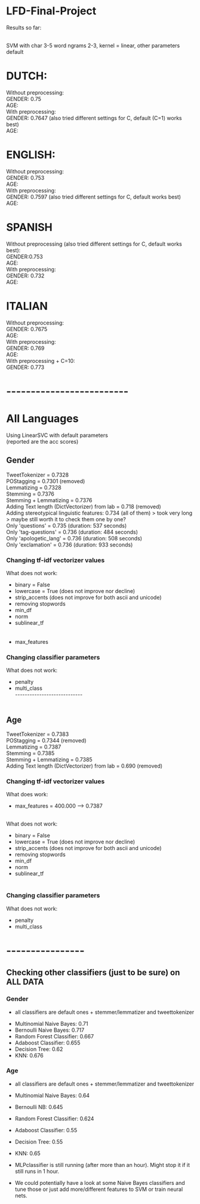 # LFD-Final-Project

Results so far: <br/> <br/>


SVM with char 3-5 word ngrams 2-3, kernel = linear, other parameters default <br/>
# DUTCH:
Without preprocessing: <br/>
GENDER: 0.75 <br/>
AGE:  <br/>
With preprocessing: <br/>
GENDER: 0.7647 (also tried different settings for C, default (C=1) works best) <br/>
AGE: <br/>


# ENGLISH:
Without preprocessing: <br/>
GENDER: 0.753 <br/>
AGE:  <br/>
With preprocessing: <br/>
GENDER: 0.7597 (also tried different settings for C, default works best) <br/>
AGE: <br/>

# SPANISH
Without preprocessing (also tried different settings for C, default works best): <br/>
GENDER:0.753 <br/>
AGE:  <br/>
With preprocessing: <br/>
GENDER: 0.732 <br/>
AGE: <br/>

# ITALIAN
Without preprocessing: <br/>
GENDER: 0.7675 <br/>
AGE:  <br/>
With preprocessing: <br/>
GENDER: 0.769 <br/>
AGE: <br/>
With preprocessing + C=10: <br/>
GENDER: 0.773 <br/>

# -------------------------

# All Languages
Using LinearSVC with default parameters <br/>
(reported are the acc scores) <br/>

##  Gender
TweetTokenizer = 0.7328 <br/>
POStagging = 0.7301 (removed) <br/>
Lemmatizing = 0.7328 <br/>
Stemming = 0.7376 <br/>
Stemming + Lemmatizing = 0.7376 <br/>
Adding Text length (DictVectorizer) from lab = 0.718 (removed) <br/>
Adding stereotypical linguistic features: 0.734 (all of them) > took very long > maybe still worth it to check them one by one?<br/>
	Only 'questions' = 0.735 (duration: 537 seconds)<br/>
	Only 'tag-questions' = 0.736 (duration: 484 seconds)<br/>
	Only 'apologetic_lang' = 0.736 (duration: 508 seconds)<br/>
	Only 'exclamation' = 0.736 (duration: 933 seconds)<br/>

### Changing tf-idf vectorizer values
What does not work: <br/>
- binary = False <br/>
- lowercase = True (does not improve nor decline) <br/>
- strip_accents (does not improve for both ascii and unicode) <br/>
- removing stopwords <br/>
- min_df <br/>
- norm <br/>
- sublinear_tf <br/> <br/><br/>
- max_features

### Changing classifier parameters
What does not work: <br/>
- penalty <br/>
- multi_class <br/>
---------------------------- <br/><br/>

##  Age
TweetTokenizer = 0.7383 <br/>
POStagging = 0.7344 (removed) <br/>
Lemmatizing = 0.7387 <br/>
Stemming = 0.7385 <br/>
Stemming + Lemmatizing = 0.7385 <br/>
Adding Text length (DictVectorizer) from lab = 0.690 (removed) <br/>

### Changing tf-idf vectorizer values
What does work: <br/>
- max_features = 400.000 --> 0.7387 <br/> <br/>

What does not work: <br/>
- binary = False <br/>
- lowercase = True (does not improve nor decline) <br/>
- strip_accents (does not improve for both ascii and unicode) <br/>
- removing stopwords <br/>
- min_df <br/>
- norm <br/>
- sublinear_tf <br/> <br/>

### Changing classifier parameters
What does not work: <br/>
- penalty <br/>
- multi_class <br/>


# ----------------

## Checking other classifiers (just to be sure) on ALL DATA

### Gender
* all classifiers are default ones + stemmer/lemmatizer and tweettokenizer
- Multinomial Naive Bayes: 0.71
- Bernoulli Naive Bayes: 0.717
- Random Forest Classifier: 0.667
- Adaboost Classifier: 0.655
- Decision Tree: 0.62
- KNN: 0.676

### Age
* all classifiers are default ones + stemmer/lemmatizer and tweettokenizer
- Multinomial Naive Bayes: 0.64
- Bernoulli NB: 0.645
- Random Forest Classifier: 0.624
- Adaboost Classifier: 0.55
- Decision Tree: 0.55
- KNN: 0.65

- MLPclassifier is still running (after more than an hour). Might stop it if it still runs in 1 hour.
- We could potentially have a look at some Naive Bayes classifiers and tune those or just add more/different features to SVM or train neural nets.